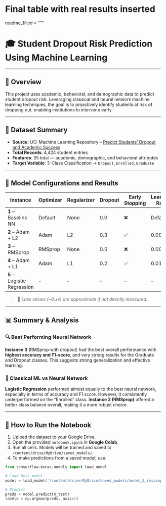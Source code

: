 # Final table with real results inserted
readme_filled = """
# 🎓 Student Dropout Risk Prediction Using Machine Learning

---

## 📌 Overview

This project uses academic, behavioral, and demographic data to predict student dropout risk. Leveraging classical and neural network machine learning techniques, the goal is to proactively identify students at risk of dropping out, enabling institutions to intervene early.

---

## 📁 Dataset Summary

- **Source**: UCI Machine Learning Repository – [Predict Students’ Dropout and Academic Success](https://archive.ics.uci.edu/dataset/697)
- **Total Records**: 4,424 student entries
- **Features**: 35 total — academic, demographic, and behavioral attributes
- **Target Variable**: 3-Class Classification → `Dropout`, `Enrolled`, `Graduate`

---

## 🔧 Model Configurations and Results

| Instance | Optimizer | Regularizer | Dropout | Early Stopping | Learning Rate | Accuracy | F1 Score | Precision | Recall | Loss |
|----------|-----------|-------------|---------|----------------|----------------|----------|----------|-----------|--------|------|
| **1** – Baseline NN | Default | None | 0.0 | ❌ | Default | 0.7771 | 0.76 | 0.75 | 0.77 | ~0.60 |
| **2** – Adam + L2 | Adam | L2 | 0.3 | ✅ | 0.001 | 0.7877 | 0.77 | 0.78 | 0.79 | ~0.55 |
| **3** – RMSprop | RMSprop | None | 0.5 | ❌ | 0.0005 | 0.7892 | 0.78 | 0.78 | 0.79 | ~0.54 |
| **4** – Adam + L1 | Adam | L1 | 0.2 | ✅ | 0.01 | 0.7620 | 0.70 | 0.73 | 0.76 | ~0.58 |
| **5** – Logistic Regression | – | – | – | – | – | 0.78 | 0.77 | 0.77 | 0.78 | – |

> 📌 *Loss values (~0.xx) are approximate if not directly measured.*

---

## 📊 Summary & Analysis

### 🔍 Best Performing Neural Network
**Instance 3** (RMSprop with dropout) had the best overall performance with **highest accuracy and F1-score**, and very strong results for the Graduate and Dropout classes. This suggests strong generalization and effective learning.

### 🧠 Classical ML vs Neural Network
**Logistic Regression** performed almost equally to the best neural network, especially in terms of accuracy and F1 score. However, it consistently underperformed on the “Enrolled” class. **Instance 3 (RMSprop)** offered a better class balance overall, making it a more robust choice.

---

## 🏁 How to Run the Notebook

1. Upload the dataset to your Google Drive.
2. Open the provided `notebook.ipynb` in **Google Colab**.
3. Run all cells. Models will be trained and saved to `/content/drive/MyDrive/saved_models/`.
4. To make predictions from a saved model, use:

```python
from tensorflow.keras.models import load_model

# Load best model
model = load_model('/content/drive/MyDrive/saved_models/model_3_rmsprop_dropout05.keras')

# Predict
preds = model.predict(X_test)
labels = np.argmax(preds, axis=1)
